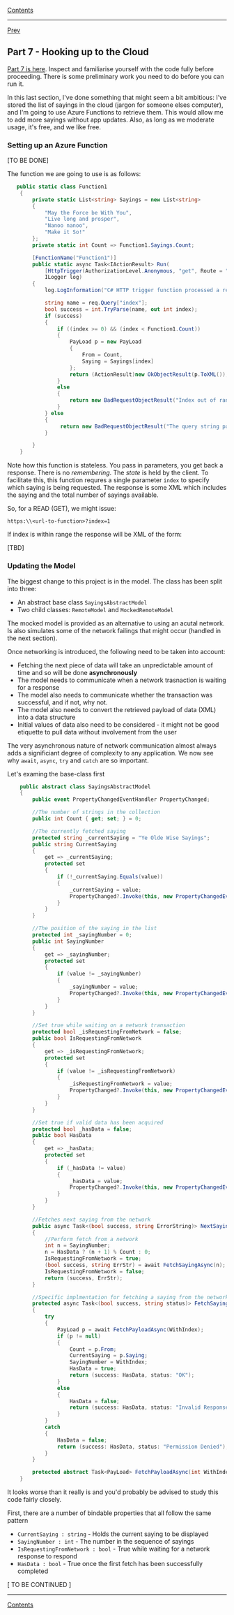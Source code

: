 [Contents](README.md)

----

[Prev](mvvm-6.md)

## Part 7 - Hooking up to the Cloud
[Part 7 is here](/code/Chapter2/Bindings/HelloBindings-07). Inspect and familiarise yourself with the code fully before proceeding. There is some preliminary work you need to do before you can run it.

In this last section, I've done something that might seem a bit ambitious: I've stored the list of sayings in the cloud (jargon for someone elses computer), and I'm going to use Azure Functions to retrieve them. This would allow me to add more sayings without app updates. Also, as long as we moderate usage, it's free, and we like free.

### Setting up an Azure Function

[TO BE DONE]

The function we are going to use is as follows:

```C#
   public static class Function1 
    {
        private static List<string> Sayings = new List<string>
        {
            "May the Force be With You",
            "Live long and prosper",
            "Nanoo nanoo",
            "Make it So!"
        };
        private static int Count => Function1.Sayings.Count;

        [FunctionName("Function1")]
        public static async Task<IActionResult> Run(
            [HttpTrigger(AuthorizationLevel.Anonymous, "get", Route = "LookupSaying")] HttpRequest req,
            ILogger log)
        {
            log.LogInformation("C# HTTP trigger function processed a request.");

            string name = req.Query["index"];
            bool success = int.TryParse(name, out int index);
            if (success)
            {
                if ((index >= 0) && (index < Function1.Count))
                {
                    PayLoad p = new PayLoad
                    {
                        From = Count,
                        Saying = Sayings[index]
                    };
                    return (ActionResult)new OkObjectResult(p.ToXML());
                }
                else
                {
                    return new BadRequestObjectResult("Index out of range. Please use an index from 0.." + Count);
                }
            } else
            {
                 return new BadRequestObjectResult("The query string parameter index must be an integer");
            }

        }
    }
```

Note how this function is stateless. You pass in parameters, you get back a response. There is no _remembering_. The _state_ is held by the client. To facilitate this, this function requres a single parameter `index` to specify which saying is being requested. The response is some XML which includes the saying and the total number of sayings available.

So, for a READ (GET), we might issue:

`https:\\<url-to-function>?index=1`
 
If index is within range the response will be XML of the form:

[TBD]



### Updating the Model
The biggest change to this project is in the model. The class has been split into three:

- An abstract base class `SayingsAbstractModel`
- Two child classes: `RemoteModel` and `MockedRemoteModel`

The mocked model is provided as an alternative to using an acutal network. Is also simulates some of the network failings that might occur (handled in the next section).

Once networking is introduced, the following need to be taken into account:

- Fetching the next piece of data will take an unpredictable amount of time and so will be done **asynchronously**
- The model needs to communicate when a network trasnaction is waiting for a response
- The model also needs to communicate whether the transaction was successful, and if not, why not.
- The model also needs to convert the retrieved payload of data (XML) into a data structure
- Initial values of data also need to be considered - it might not be good etiquette to pull data without involvement from the user  

The very asynchronous nature of network communication almost always adds a significiant degree of complexity to any application. We now see why `await`, `async`, `try` and `catch` are so important.

Let's examing the base-class first

```C#
    public abstract class SayingsAbstractModel
    {
        public event PropertyChangedEventHandler PropertyChanged;

        //The number of strings in the collection
        public int Count { get; set; } = 0;

        //The currently fetched saying
        protected string _currentSaying = "Ye Olde Wise Sayings";
        public string CurrentSaying
        {
            get => _currentSaying;
            protected set
            {
                if (!_currentSaying.Equals(value))
                {
                    _currentSaying = value;
                    PropertyChanged?.Invoke(this, new PropertyChangedEventArgs(nameof(CurrentSaying)));
                }
            }
        }

        //The position of the saying in the list
        protected int _sayingNumber = 0;
        public int SayingNumber
        {
            get => _sayingNumber;
            protected set
            {
                if (value != _sayingNumber)
                {
                    _sayingNumber = value;
                    PropertyChanged?.Invoke(this, new PropertyChangedEventArgs(nameof(SayingNumber)));
                }
            }
        }

        //Set true while waiting on a network transaction
        protected bool _isRequestingFromNetwork = false;
        public bool IsRequestingFromNetwork
        {
            get => _isRequestingFromNetwork;
            protected set
            {
                if (value != _isRequestingFromNetwork)
                {
                    _isRequestingFromNetwork = value;
                    PropertyChanged?.Invoke(this, new PropertyChangedEventArgs(nameof(IsRequestingFromNetwork)));
                }
            }
        }

        //Set true if valid data has been acquired
        protected bool _hasData = false;
        public bool HasData
        {
            get => _hasData;
            protected set
            {
                if (_hasData != value)
                {
                    _hasData = value;
                    PropertyChanged?.Invoke(this, new PropertyChangedEventArgs(nameof(HasData)));
                }
            }
        }

        //Fetches next saying from the network
        public async Task<(bool success, string ErrorString)> NextSaying()
        {
            //Perform fetch from a network
            int n = SayingNumber;
            n = HasData ? (n + 1) % Count : 0;
            IsRequestingFromNetwork = true;
            (bool success, string ErrStr) = await FetchSayingAsync(n);
            IsRequestingFromNetwork = false;
            return (success, ErrStr);
        }

        //Specific implmentation for fetching a saying from the network (Azure)
        protected async Task<(bool success, string status)> FetchSayingAsync(int WithIndex = 0)
        {
            try
            {
                PayLoad p = await FetchPayloadAsync(WithIndex);
                if (p != null)
                {
                    Count = p.From;
                    CurrentSaying = p.Saying;
                    SayingNumber = WithIndex;
                    HasData = true;
                    return (success: HasData, status: "OK");
                }
                else
                {
                    HasData = false;
                    return (success: HasData, status: "Invalid Response");
                }
            }
            catch
            {
                HasData = false;
                return (success: HasData, status: "Permission Denied");
            }
        }

        protected abstract Task<PayLoad> FetchPayloadAsync(int WithIndex = 0);
    }
```

It looks worse than it really is and you'd probably be advised to study this code fairly closely.

First, there are a number of bindable properties that all follow the same pattern

- `CurrentSaying : string` - Holds the current saying to be displayed
- `SayingNumber : int` - The number in the sequence of sayings
- `IsRequestingFromNetwork : bool` - True while waiting for a network response to respond
- `HasData : bool` - True once the first fetch has been successfully completed



[ TO BE CONTINUED ]


----

[Contents](README.md)
